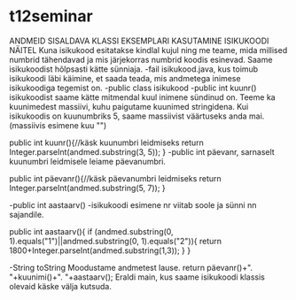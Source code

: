 # t12seminar
ANDMEID SISALDAVA KLASSI EKSEMPLARI KASUTAMINE ISIKUKOODI NÄITEL
Kuna isikukood esitatakse kindlal kujul ning me teame, mida millised numbrid tähendavad ja mis järjekorras numbrid koodis esinevad. Saame
isikukoodist hõlpsasti kätte sünniaja.
-fail isikukood.java, kus toimub isikukoodi läbi käimine, et saada teada, mis andmetega inimese isikukoodiga tegemist on.
-public class isikukood
-public int kuunr()
isikukoodist saame kätte mitmendal kuul inimene sündinud on. Teeme ka kuunimedest massiivi, kuhu
paigutame kuunimed stringidena. Kui isikukoodis on kuunumbriks 5, saame massiivist väärtuseks anda mai.(massiivis esimene kuu "")

public int kuunr(){//käsk kuunumbri leidmiseks
		return Integer.parseInt(andmed.substring(3, 5));
	}
-public int päevanr, sarnaselt kuunumbri leidmisele leiame päevanumbri.

public int päevanr(){//käsk päevanumbri leidmiseks
		return Integer.parseInt(andmed.substring(5, 7));
	}

-public int aastaarv()
-isikukoodi esimene nr viitab soole ja sünni nn sajandile.

public int aastaarv(){
if (andmed.substring(0, 1).equals("1")||andmed.substring(0, 1).equals("2")){
			return 1800+Integer.parseInt(andmed.substring(1,3));
		}
}

-String toString
Moodustame andmetest lause. return päevanr()+". "+kuunimi()+". "+aastaarv();
Eraldi main, kus saame isikukoodi klassis olevaid käske välja kutsuda. 
